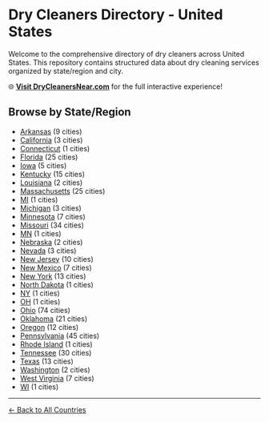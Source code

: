 # Dry Cleaners Directory - United States

Welcome to the comprehensive directory of dry cleaners across United States. This repository contains structured data about dry cleaning services organized by state/region and city.

🌐 **[Visit DryCleanersNear.com](https://drycleanersnear.com)** for the full interactive experience!

## Browse by State/Region

- [Arkansas](./arkansas/README.md) (9 cities)
- [California](./california/README.md) (3 cities)
- [Connecticut](./connecticut/README.md) (1 cities)
- [Florida](./florida/README.md) (25 cities)
- [Iowa](./iowa/README.md) (5 cities)
- [Kentucky](./kentucky/README.md) (15 cities)
- [Louisiana](./louisiana/README.md) (2 cities)
- [Massachusetts](./massachusetts/README.md) (25 cities)
- [MI](./mi/README.md) (1 cities)
- [Michigan](./michigan/README.md) (3 cities)
- [Minnesota](./minnesota/README.md) (7 cities)
- [Missouri](./missouri/README.md) (34 cities)
- [MN](./mn/README.md) (1 cities)
- [Nebraska](./nebraska/README.md) (2 cities)
- [Nevada](./nevada/README.md) (3 cities)
- [New Jersey](./new-jersey/README.md) (10 cities)
- [New Mexico](./new-mexico/README.md) (7 cities)
- [New York](./new-york/README.md) (13 cities)
- [North Dakota](./north-dakota/README.md) (1 cities)
- [NY](./ny/README.md) (1 cities)
- [OH](./oh/README.md) (1 cities)
- [Ohio](./ohio/README.md) (74 cities)
- [Oklahoma](./oklahoma/README.md) (21 cities)
- [Oregon](./oregon/README.md) (12 cities)
- [Pennsylvania](./pennsylvania/README.md) (45 cities)
- [Rhode Island](./rhode-island/README.md) (1 cities)
- [Tennessee](./tennessee/README.md) (30 cities)
- [Texas](./texas/README.md) (13 cities)
- [Washington](./washington/README.md) (2 cities)
- [West Virginia](./west-virginia/README.md) (7 cities)
- [WI](./wi/README.md) (1 cities)

---

[← Back to All Countries](../README.md)
